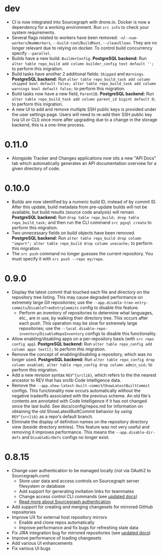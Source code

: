 # dev

- CI is now integrated into Sourcegraph with drone.io. Docker is now a
  dependency for a working environment. Run `src info` to check your system
  requirements.
- Several flags related to workers have been removed:
  `-n`/`--num-workers`/`NumWorkers`, `--build-root`/`BuildRoot`,
  `--clean`/`Clean`. They are no longer relevant due to relying on docker. To
  control build concurrency specify `--parallel`.
- Builds have a new build: `BuilderConfig`. **PostgreSQL backend:**
  Run `alter table repo_build add column builder_config text default
  '';` to perform this migration.
- Build tasks have another 2 additional fields: `Skipped` and
  `Warnings`.  **PostgreSQL backend:** Run `alter table
  repo_build_task add column skipped bool default false; alter table
  repo_build_task add column warnings bool default false;` to perform
  this migration.
- Build tasks now have a new field, `ParentID`. **PostgreSQL
  backend:** Run `alter table repo_build_task add column parent_id
  bigint default 0;` to perform this migration.
- A new UI to add and remove multiple SSH public keys is provided under the user
  settings page. Users will need to re-add their SSH public key (via UI or CLI)
  once more after upgrading due to a change in the storage backend, this is a
  one-time process.

# 0.11.0

- Alongside Tracker and Changes applications now sits a new "API Docs" tab which
  automatically generates an API documentation overview for a given directory of
  code.

# 0.10.0

- Builds are now identified by a numeric build ID, instead of by
  commit ID. After this update, build metadata from pre-update builds
  will not be available, but build results (source code analysis) will
  remain. **PostgreSQL backend:** Run `drop table repo_build; drop
  table repo_build_task;` and then run the CLI command `src pgsql
  create` to perform this migration.
- Two unnecessary fields on build objects have been
  removed. **PostgreSQL backend:** Run `alter table repo_build drop
  column "import"; alter table repo_build drop column usecache;` to
  perform this migration.
- The `src push` command no longer guesses the current repository. You
  must specify it with `src push --repo my/repo`.


# 0.9.0

- Display the latest commit that touched each file and directory on
  the repository tree listing. This may cause degraded performance on
  extremely large Git repositories; use the
  `--app.disable-tree-entry-commits`/`DisableTreeEntryCommits` config
  to disable this feature.
  - Perform an inventory of repositories to determine what languages,
  etc., are in use, by walking their directory tree. This occurs after
  each push. This operation may be slow for extremely large
  repositories; use the
  `--local.disable-repo-inventory`/`DisableRepoInventory` configs to
  disable this functionality.
- Allow enabling/disabling apps on a per-repository basis (with `src
  repo config app`). **PostgreSQL backend:** Run `alter table
  repo_config add column apps text[];` to perform this migration.
- Remove the concept of enabling/disabling a repository, which was no
  longer used. **PostgreSQL backend:** Run `alter table repo_config
  drop column enabled; alter table repo_config drop column admin_uid;`
  to perform this migration.
- Add a new revision syntax `REV^{srclib}`, which refers to the the
  nearest ancestor to REV that has srclib Code Intelligence data.
- Remove the `--app.show-latest-built-commit`/`ShowLatestBuiltCommit`
  configs. This functionality now occurs automatically without the
  negative tradeoffs associated with the previous scheme. An old
  file's contents are annotated with Code Intelligence if it has not
  changed since the last build. See docs/config/repos.md for
  information on obtaining the old ShowLatestBuiltCommit behavior by
  using `REV^{srclib}` as a repo's default branch.
- Eliminate the display of definition names on the repository
  directory view (beside directory entries). This feature was not very
  useful and removing it improves performance. This means the
  `--app.disable-dir-defs` and `DisableDirDefs` configs no longer
  exist.

# 0.8.15

- Change user authentication to be managed locally (not via OAuth2 to Sourcegraph.com)
	- Store user data and access controls on Sourcegraph server filesystem or database
	- Add support for generating invitation links for teammates
	- Change access control CLI commands (see [updated docs](https://src.sourcegraph.com/sourcegraph/.docs/management/access-control/))
	- [Read more about Sourcegraph authentication](https://src.sourcegraph.com/sourcegraph/.docs/config/authentication/)
- Add support for creating and merging changesets for mirrored GitHub repositories
- Improve UX for external host repository mirrors
	- Enable and clone repos automatically
	- Improve performance and fix bugs for refreshing stale data
- Fix JIRA integration bug for mirrored repositories (see [updated docs](https://src.sourcegraph.com/sourcegraph/.docs/integrations/JIRA/))
- Improve performance of loading changesets
- Add various UI enhancements
- Fix various UI bugs
